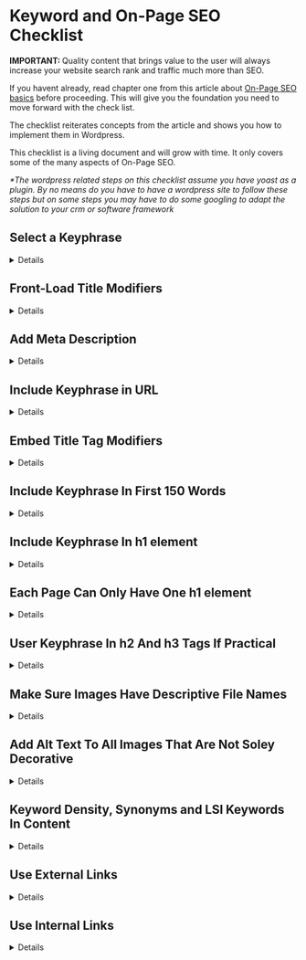 <h1> Keyword and On-Page SEO Checklist </h1>
<p><b>IMPORTANT: </b>Quality content that brings value to the user will always increase your website search rank and traffic much more than SEO.   </p>
<p>If you havent already, read chapter one from this article about <a href="https://backlinko.com/on-page-seo">On-Page SEO basics</a> before proceeding. This will give you the foundation you need to move forward with the check list.</p>

<p>The checklist reiterates concepts from the article and shows you how to implement them in Wordpress.</p>

<p>This checklist is a living document and will grow with time. It only covers some of the many aspects of On-Page SEO.</p>

<i>*The wordpress related steps on this checklist assume you have yoast as a plugin. By no means do you have to have a wordpress site to follow these steps but on some steps you may have to do some googling to adapt the solution to your crm or software framework</i><br>

<h2> Select a Keyphrase </h2> 
<details>
<summary>Details</summary>
<br>
<h3>What's a Keyword or Keyphrase</h3>
    <p>A <a href="https://yoast.com/difference-between-keyword-and-keyphrase/">keyword</a> is a word that describes the content of your page or post best. It’s the search term that you want to rank for with a certain page. So when people search for that keyword in Google or other search engines, they should find that page on your website.
    </p>
    <p>
    E.g. Your website is about dogs, and you’ve just written a blog post all about puppies. The keyword that describes the content of that post best is probably: “puppy”. -exerts from yoast.com
    </p>
<h3>Keyphrase Selection</h3>
    <p>
        <b>Keyphrase</b> selection is important. Do your research before selecting a keyphrase. Ideally a keyphrase should follow your companies <a href="https://yoast.com/what-is-a-keyword-strategy/"><b>keyword strategy</b></a> while having great <a href="https://backlinko.com/hub/seo/search-intent"><b>search intent</b></a>, high <b>search volume</b>, and <b>low competition</b>. 
    </p>



<h3>Tools To Help Find Potential Keywords/Keyphrase</h3>
    <ul>
        <li>
            <h4><b>Google Suggest</b></h4>
            <p>By simply typing in potential keywords or phrases into the google search bar, Google will suggest closely related searched terms. This can be a handy tool to start generating some potential keywords. 
            <img src='../images/google-suggest-results.png' alt='google suggest results'>
        </li>
        <li>
            <h4><b>Google Ads: Keyword Plan</b></h4>
            <p>Google Ads' Keyword Plan tool helps you compare search volumes and competition for keyphrases as well as generate new ideas for keywords.</p>
            <a href="../tools/keyword_plan.md">Click here</a> for instructions to navigate to Keyword Plan</p>
            <img src='../images/google-ads-keyword-plan.png' alt="results from keyword search">
        </li>
        <li>There are may other tools you can google for to help with keyword selection.</li>
    </ul>
</details>


## Front-Load Title Modifiers
<details>
<summary>Details</summary>
<br>
    <p>Title tags help Google and other search engines understand what your website is about. Titles are also what the search engine returns in big blue letters when you search a word</p>

<p>Front loading just means put your keyphrase near or at the beginning of the title.</p>
<img src="../images/front_load_titles/title-serp.png" alt="result of search engine search">

<p>
Google assumes that words and phrases coming sooner in your title have a higher priority and are more relevant to the content than words coming later. So if you want to rank for that keyword in search it is better to put it sooner in the title tag. Here are some examples for the search term "Front-Load keywords".  
</p>
<img src="../images/front_load_titles/front-loading-title-example.png" alt="examples of front loading titles">


<h3>How To Set Titles in Wordpress</h3>
    <ul>
        <li>
            <p>Either create an new pager or post or navigate to an existing page or post to edit</p>
        </li>
        <li>
            <p>In the "Add Title" section create a title</p>
            <img src="../images/front_load_titles/title-location-in-wordpress-blacnk.png" alt="location of title box">
            <p>Example: Keyphrase = Front-Load Keywords</p>
            <img src="../images/front_load_titles/title-location-in-wordpress.png" alt="title example">
        </li>
        <li>
            <p>You can also modify the title using the Yoast plugin. Scroll down until you see the yoast plugin.</p>
        </li>
        <li>
            <p>Once you find it. Click on the "SEO" tab.</p>
        </li>
        <li>
            <p>Then Click on the "Edit Snippit" button</p>
            <img src="../images/front_load_titles/yoast-title.png" alt="yoast SEO plugin location">
        </li>
        <li>
            <p>Then under the "SEO title" you can edit the title.</p>
            <img src="../images/front_load_titles/yoast-title-edit.png" alt="Yoast edit title location">
        </li>
    </ul>
</details>

## Add Meta Description
<details>
<summary>Details</summary>
<br>
<p>The <a href="https://yoast.com/meta-descriptions/">meta description</a> is a snippet of up to about 155 characters – a tag in HTML – which summarizes a page’s content. Search engines show it in search results mostly when the searched-for phrase is within the description. -exert from yoast.com</p>
<img src="../images/meta-description/meta-example.png">
<h3>How To Set URLs in Wordpress</h3>
    <ul>
     <li>
            <p>While editing an post or page, scroll down until you see the yoast plugin.</p>
        </li>
        <li>
            <p>Once you find it. Click on the "SEO" tab.</p>
        </li>
        <li>
            <p>Then Click on the "Edit Snippit" button</p>
            <img src="../images/front_load_titles/yoast-title.png" alt="yoast SEO plugin location">
        </li>
        <li>
            <p>Then under the "SEO title" you can edit the meta tag. You should include keywords or synonyms in the meta description.</p>
            <img src="../images/meta-description/meta-yoast-edit.png" alt="Yoast edit meta tag location">
        </li>
    </ul>
</details>

## Include Keyphrase in URL
<details>
<summary>Details</summary>
<br>
    <p>
    We want our url to contain our keyphrase. So if your keyphrase is "front-load keywords" our url should at least contain the keywords. "www.examplecompany.com/front-load-keywords" would work. Your url can contain extra words but try to keep it concise. If this web page is under a sub category of the website such as blogs the url would look something like "www.examplecompany.com/blog/front-load-keywords"
    </p>

<h3>How To Set URLs in Wordpress</h3>
    <ul>
        <li>
            <p>Wordpress trys to auto generate you a URL based off the title. If you title is relatively short and contains your keyphrase, then you are probably good to go. If it doesn't refactor your title to contain your keywords or shorten your URL while retaining the keywords. Do not have unnecessarily long URK=Ls (over 5-6 words).</p>
            <img src="../images/front_load_titles/keyword-url.png" alt="keyword in url">
        </li>
        
    </ul>
</details>




## Embed Title Tag Modifiers
<details>
<summary>Details</summary>
<br>
<p>Title Tag Modifiers are words that add detail to your title tag</p>
<p>If your site was a recipe site and the keyphrase was: "home-made pizza recipe " modifiers would be works or phrase like: best, 2021, in 5 steps, quick and easy, ect.</p>
<p>So the the entier title would could look like this:</p>
<ul>
    <li>Best Home-Made Pizza Recipe</li> 
    <li>Home-Made Pizza: 2021's Best Recipie</li> 
    <li>Home-Made Pizza Recipe in 5 Easy Steps</li> 
</ul>
<p>Adding modifiers can make your website rank for <a href="https://yoast.com/focus-on-long-tail-keywords/">long-tail keyphrases</a> but they also help your click through rate. These modifiers make your title more interesting am more likely to be clicked.</p>

<p>Would you click on "Pizza Recipe" or "Pizza Recipe: 2021's Most Delicious Recipe in 5 Steps</p>
</details>


## Include Keyphrase In First 150 Words
<details>
<summary>Details</summary>
<br>
<p>Make sure your keyphrase appears in the first 150 or so words of the content</p>
<p>Google scans the content of each web-page. If it doesn't see your keyword in the beginning it can be confused about what the topic of the content is.</p>

<p>If a speaker was on-stage for 30 minutes before he told you what the speech was about you would be confused. Don't do that with your content, let the read and google know right away what the page is about. </p>
</details>


## Include Keyphrase In h1 element
<details>
<summary>Details</summary>
<br>
<p>HTML is the standard markup language for creating Web pages. In HTML, the h1 element is the top level heading of a web page similar to the title of an essay. For example the h1 element for this web page is &lt;h1&gt; Keyword and On-Page SEO Checklist &lt;/h1&gt;. Just like the title of a paper the h1 element tell the user and google what the web page is about. The h1 needs to include the keyphrase. There can be other words included with the keyphrase and the keyphase can even be reorder but make sure to include it.</p>

<h3>How To Set URLs in Wordpress</h3>
   <p>In most causes the "Title" of the page or post will automatically become the H1. So include the keyphrase in the title.</p>


</details>

## Each Page Can Only Have One h1 element
<details>
<summary>Details</summary>
<br>
<p>Pages should only have one h1 element per page but you can have as many h2, h3, h4, ect elements as you would like. If you have multiple h1 google has a harder time figuring out what your page is about and this will negatively effect your ranking</p>

<p>The yoast plugin on wordpress will tell you if you accidentally made a page with multiple h1 elements. If you did, you can go back in the editor and delete the extra h1 or change it to an appropriate sub heading like an h2 or h3</p>

<p>
    If you use the visual builder, the title will become the h1 tag. In the content area, make sure you only use headings of "Heading 2" or larger for all sub headings. If you use "Heading 1" it will create another h1 element and we only want one h1 element per page.
    </p>
    <img src="../images/h1/correct-h-elements-builder.png">
    <img src="../images/h1/correct-h-elements.png">

<p>Occasionally yoast will tell you that you have multiple h1 elements when you don't. Here is a way to triple check</p>

<ul>
    <li>Open Google Chrome</li>
    <li>Go to the url of the webpage Yoast says has multiple h1 element</li>
    <li>Once on the web page, right click anywhere on the page</li>
    <li>Click the Elements tab from the horizontal navigation bar</li>
    <li>Then click control+f on the keyboard to bring up a search box</li>
    <li>search for &lt;h1&gt;</li>
    <li>If the results show only 1 item you are good. If multiple show, find them and refactor the headers in wordpress</li>
</ul>

</details>

## User Keyphrase In h2 And h3 Tags If Practical
<details>
<summary>Details</summary>
<br>
<p>If the h1 element is the title of a paper, h2 is the the title of the sub topics.<p>

<p>If practical, include the keyphase or parts of it or synonyms in the h2 and h3 tags</p>

<p>Never keyword stuff. This is when you put the keyword everywhere even in places it doesn't fit to try to increase you ranking for that keyword. </p>

<p>This doesn't work and can actually <b>HURT YOU SEO</b>. Google can identify keyword stuffing and can lower your rank thinking your website is a span site trying to hack or cheat the system</p>

<p>Always choose heading and sub heading that best convey the message of the content to the user regardless of if it contains keywords.</p>
</details>



## Make Sure Images Have Descriptive File Names
<details>
<summary>Details</summary>
<br>
<p>When you load media: photo, videos, gif, ect into wordpress. It is best practice to have descriptive filename. Kebab case, all letters are written in lower case and the words are separated by a hyphen or minus sign is the standard naming format.</p>
<p>So this photo file name should be something like dog-chasing-tail.jpg not an auto generated name like FDGZmicro_20150424GettyImages_dv413023_MAIN (1).jpg and you should aviod spaces in file names like dog chasing tail.jpg </p>
<img src="../images/file-names/dog-chasing-tail.png" alt="dalmatian chasing its tail">
<p>Google does not have eyes, well at least not yet. So it uses the file names to gain insite about what media contains. Descriptive names help google understand what the photo is about as well as how it supports your content.</p>
<p>Plus it is just easy to find and navigate your media when it has human readable names.</p>

<p>Kebab case is the standard name formatting. Kebab case uses dashes where spaces would be so</p>
</details>


## Add Alt Text To All Images That Are Not Soley Decorative
<details>
<summary>Details</summary>
<br>
<p>Alt Text (also known as alternative text or alt attribute) is a text that accurately describes an image. It is added to the <img> tag in the HTML of a page. </p>

<p>The alt text is not shown when a page is viewed in the browser but it becomes visible when an image cannot be loaded.
</p>
<p>
Search engine crawlers read the alt text value and screen readers use it to ‘describe’ the image to users who cannot see.</p>

<h3>How To Add Atl Text To Images in Wordpress</h3>
<p>There are multiple ways to do this depending on how you build the content. I will go over the one I know</p>

<ul>
    <li>
        <h4>Add Media</h4>
       <p>Clicking the "add media" button will bring you to image options</p>
       <img src="../images/alt/add-media.png">
       <p>Then in the alt text box you can add alternet text.</p>
       <img src="../images/alt/alt-text-edit-location.png">
       <p>Now you can insert the photo.</p>
    </li>
    <li>
        <h4>Editing Existing Photos' To add Alt Text</h4>
       <p>If a photo is already in a post or page using the visual builder, you can click on the image and then on the pencil icon to edit the detail.</p>
        <img src="../images/alt/edit-alt-text.png" alt="edit image button">
        <p>Add or Update the alt text and then click update to save the changes.</p>
         <img src="../images/alt/update-and-save-alt-text.png" alt="update alt text">
    </li>
    <li>
        <h4>Editing Alt Text For Photos in Divi Builder</h4>
        <ul>
            <li>Under the divi builder for the page you are working on. Find or insert an image</li>
            <li>
                <p>Click to more options button and then select "Modify Default Values"</p>
                <img src="../images/alt/div-img-more-options-button.png">
            </li>
            <li>
                <p>Exit out of the "Default Image" tab that pops up by clicking the red X at the bottom left</p>
                <img src="../images/alt/img-defualts.png">
            </li>
            <li>
                <p>When the Image Setting page pops up, click the "Advanced" tab</p>
                <img src="../images/alt/div-image-settings.png">
             </li>
             <li>
                <p>Click the "Attributes" tab and then the alt text box will appear. Add your alt text and click the green check to save</p>
                <img src="../images/alt/div-alt-text-location.png">
             </li>
             <p>If you use the "build on front end" build option, the steps to add alt text are similar to the divi builder</p>
        </ul>
    </li>
</ul>
</details>


## Keyword Density, Synonyms and LSI Keywords In Content
<details>
<summary>Details</summary>
<br>
<p>Make sure that we are organically using the keyword, synonyms, or <a  href="https://ahrefs.com/blog/lsi-keywords/">LSI keywords</a> thought the content. We don't have to go crazy but if the article is 1000 words, we would expect to see the keyword, synonyms  or lsi words 3-5 times</p>
</details>


## Use External Links
<details>
<summary>Details</summary>
<br>
<p>It is recommend to have external links to trusted site. So if you can link to wikipidia or a research study related to the the content it helps google know our content it quality and relying on trustworthy sources.</p>

<p>Good content often requires good sources. Naturally if you are relaying on trusted sources to support your content claims you would be able to provide them as reference. This is the though process behind having external links.</p>
</details>


## Use Internal Links
<details>
<summary>Details</summary>
<br>
<p>Internal links show how our pages are connected. It is good practice to link to other internal pages when they contain relevant but extend or more in-depth content related to our topic. Google looks at which pages have the most internal links pointing to them and assess those are our most important pages. </p>
</details>

